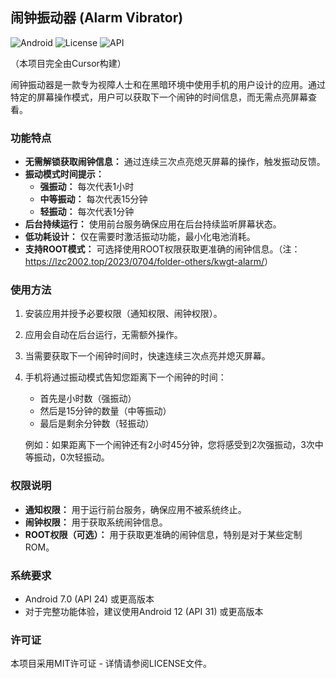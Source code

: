 ## 闹钟振动器 (Alarm Vibrator)

![Android](https://img.shields.io/badge/Platform-Android-green)
![License](https://img.shields.io/badge/License-MIT-blue)
![API](https://img.shields.io/badge/API-24+-brightgreen)

（本项目完全由Cursor构建）

闹钟振动器是一款专为视障人士和在黑暗环境中使用手机的用户设计的应用。通过特定的屏幕操作模式，用户可以获取下一个闹钟的时间信息，而无需点亮屏幕查看。

### 功能特点

*   **无需解锁获取闹钟信息：** 通过连续三次点亮熄灭屏幕的操作，触发振动反馈。
*   **振动模式时间提示：**
    *   **强振动：** 每次代表1小时
    *   **中等振动：** 每次代表15分钟
    *   **轻振动：** 每次代表1分钟
*   **后台持续运行：** 使用前台服务确保应用在后台持续监听屏幕状态。
*   **低功耗设计：** 仅在需要时激活振动功能，最小化电池消耗。
*   **支持ROOT模式：** 可选择使用ROOT权限获取更准确的闹钟信息。（注：<https://lzc2002.top/2023/0704/folder-others/kwgt-alarm/>）

### 使用方法

1.  安装应用并授予必要权限（通知权限、闹钟权限）。
2.  应用会自动在后台运行，无需额外操作。
3.  当需要获取下一个闹钟时间时，快速连续三次点亮并熄灭屏幕。
4.  手机将通过振动模式告知您距离下一个闹钟的时间：
    *   首先是小时数（强振动）
    *   然后是15分钟的数量（中等振动）
    *   最后是剩余分钟数（轻振动）

    例如：如果距离下一个闹钟还有2小时45分钟，您将感受到2次强振动，3次中等振动，0次轻振动。

### 权限说明

*   **通知权限：** 用于运行前台服务，确保应用不被系统终止。
*   **闹钟权限：** 用于获取系统闹钟信息。
*   **ROOT权限（可选）：** 用于获取更准确的闹钟信息，特别是对于某些定制ROM。

### 系统要求

*   Android 7.0 (API 24) 或更高版本
*   对于完整功能体验，建议使用Android 12 (API 31) 或更高版本

### 许可证

本项目采用MIT许可证 - 详情请参阅LICENSE文件。
